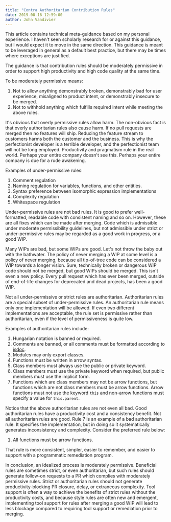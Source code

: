 ```yaml
---
title: "Contra Authoritarian Contribution Rules"
date: 2019-08-16 12:59:00
author: John Vandivier
---
```




<!-- wp:paragraph -->
<p>This article contains technical meta-guidance based on my personal experience. I haven't seen scholarly research for or against this guidance, but I would expect it to move in the same direction. This guidance is meant to be leveraged in general as a default best practice, but there may be times where exceptions are justified.</p>
<!-- /wp:paragraph -->

<!-- wp:paragraph -->
<p>The guidance is that contribution rules should be moderately permissive in order to support high productivity and high code quality at the same time.</p>
<!-- /wp:paragraph -->

<!-- wp:paragraph -->
<p>To be moderately permissive means:</p>
<!-- /wp:paragraph -->

<!-- wp:list {\"ordered\":true} -->
<ol><li>Not to allow anything demonstrably broken, demonstrably bad for user experience, misaligned to product intent, or demonstrably insecure to be merged.</li><li>Not to withhold anything which fulfills required intent while meeting the above rules.</li></ol>
<!-- /wp:list -->

<!-- wp:paragraph -->
<p>It's obvious that overly permissive rules allow harm. The non-obvious fact is that overly authoritarian rules also cause harm. If no pull requests are merged then no features will ship. Reducing the feature stream to customers harms both the customer and the business. This is why the perfectionist developer is a terrible developer, and the perfectionist team will not be long employed. Productivity and pragmatism rule in the real world. Perhaps your entire company doesn't see this. Perhaps your entire company is due for a rude awakening.</p>
<!-- /wp:paragraph -->

<!-- wp:paragraph -->
<p>Examples of under-permissive rules:</p>
<!-- /wp:paragraph -->

<!-- wp:list {\"ordered\":true} -->
<ol><li>Comment regulation</li><li>Naming regulation for variables, functions, and other entities.</li><li>Syntax preference between isomorphic expression implementations</li><li>Complexity regulation</li><li>Whitespace regulation</li></ol>
<!-- /wp:list -->

<!-- wp:paragraph -->
<p>Under-permissive rules are not bad rules. It is good to prefer well-formatted, readable code with consistent naming and so on. However, these are all fixes which can be made after merging. Code which is admissible under moderate permissibility guidelines, but not admissible under strict or under-permissive rules may be regarded as a good work in progress, or a good WIP.</p>
<!-- /wp:paragraph -->

<!-- wp:paragraph -->
<p>Many WIPs are bad, but some WIPs are good. Let's not throw the baby out with the bathwater. The policy of never merging a WIP at some level is a policy of never merging, because all tip-of-tree code can be considered a WIP towards a longer vision. Sure, technically broken or dangerous WIP code should not be merged, but good WIPs should be merged. This isn't even a new policy. Every pull request which has ever been merged, outside of end-of-life changes for deprecated and dead projects, has been a good WIP.</p>
<!-- /wp:paragraph -->

<!-- wp:paragraph -->
<p>Not all under-permissive or strict rules are authoritarian. Authoritarian rules are a special subset of under-permissive rules. An authoritarian rule means only one implementation will be allowed. If even two different implementations are acceptable, the rule set is permissive rather than authoritarian, even if the level of permissiveness is quite low.</p>
<!-- /wp:paragraph -->

<!-- wp:paragraph -->
<p>Examples of authoritarian rules include:</p>
<!-- /wp:paragraph -->

<!-- wp:list {\"ordered\":true} -->
<ol><li>Hungarian notation is banned or required.</li><li>Comments are banned, or all comments must be formatted according to <a href=\"https://github.com/jsdoc/jsdoc\">jsdoc</a>.</li><li>Modules may only export classes.</li><li>Functions must be written in arrow syntax.</li><li>Class members must always use the public or private keyword.</li><li>Class members must use the private keyword when required, but public members must use the implicit form.</li><li>Functions which are class members may not be arrow functions, but functions which are not class members must be arrow functions. Arrow functions must not use the keyword <code>this</code> and non-arrow functions must specify a value for <code>this.parent</code>.</li></ol>
<!-- /wp:list -->

<!-- wp:paragraph -->
<p>Notice that the above authoritarian rules are not even all bad. Good authoritarian rules have a productivity cost and a consistency benefit. Not all authoritarian rules are good. Rule 7 is an example of a bad authoritarian rule. It specifies the implementation, but in doing so it systematically generates inconsistency and complexity. Consider the preferred rule below:</p>
<!-- /wp:paragraph -->

<!-- wp:list {\"ordered\":true} -->
<ol><li>All functions must be arrow functions.</li></ol>
<!-- /wp:list -->

<!-- wp:paragraph -->
<p>That rule is more consistent, simpler, easier to remember, and easier to support with a programmatic remediation program.</p>
<!-- /wp:paragraph -->

<!-- wp:paragraph -->
<p>In conclusion, an idealized process is moderately permissive. Beneficial rules are sometimes strict, or even authoritarian, but such rules should generate follow-on requests to a PR which complies with moderately permissive rules. Strict or authoritarian rules should not generate productivity-blocking PR closure, delay, or extraneous complexity. Tool support is often a way to achieve the benefits of strict rules without the productivity costs, and because style rules are often new and emergent, implementing tool support for rules after merging a good WIP will lead to less blockage compared to requiring tool support or remediation prior to merging.</p>
<!-- /wp:paragraph -->